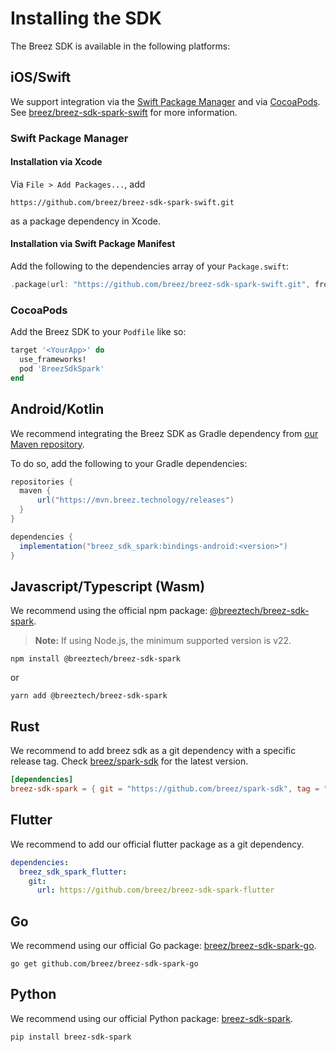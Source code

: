 # Installing the SDK

The Breez SDK is available in the following platforms:

## iOS/Swift

We support integration via the [Swift Package Manager](https://www.swift.org/package-manager/) and via [CocoaPods](https://cocoapods.org/).
See [breez/breez-sdk-spark-swift](https://github.com/breez/breez-sdk-spark-swift) for more information.

### Swift Package Manager

#### Installation via Xcode

Via `File > Add Packages...`, add

```
https://github.com/breez/breez-sdk-spark-swift.git
```

as a package dependency in Xcode.

#### Installation via Swift Package Manifest

Add the following to the dependencies array of your `Package.swift`:

``` swift
.package(url: "https://github.com/breez/breez-sdk-spark-swift.git", from: "0.1.0"),
```

### CocoaPods

Add the Breez SDK to your `Podfile` like so:

``` ruby
target '<YourApp>' do
  use_frameworks!
  pod 'BreezSdkSpark'
end
```

## Android/Kotlin

We recommend integrating the Breez SDK as Gradle dependency from [our Maven repository](https://mvn.breez.technology/#/releases).

To do so, add the following to your Gradle dependencies:

```gradle
repositories {
  maven {
      url("https://mvn.breez.technology/releases")
  }
}

dependencies {
  implementation("breez_sdk_spark:bindings-android:<version>")
}
```

## Javascript/Typescript (Wasm)

We recommend using the official npm package: [@breeztech/breez-sdk-spark](https://www.npmjs.com/package/@breeztech/breez-sdk-spark).

> **Note:** If using Node.js, the minimum supported version is v22.

```console
npm install @breeztech/breez-sdk-spark
```
or
```console
yarn add @breeztech/breez-sdk-spark
```

## Rust

We recommend to add breez sdk as a git dependency with a specific release tag.
Check [breez/spark-sdk](https://github.com/breez/spark-sdk/releases) for the latest version.

```toml
[dependencies]
breez-sdk-spark = { git = "https://github.com/breez/spark-sdk", tag = "0.1.0" }
```

## Flutter

We recommend to add our official flutter package as a git dependency. 

```yaml
dependencies:
  breez_sdk_spark_flutter:
    git:
      url: https://github.com/breez/breez-sdk-spark-flutter
```

## Go

We recommend using our official Go package: [breez/breez-sdk-spark-go](https://github.com/breez/breez-sdk-spark-go).

```console
go get github.com/breez/breez-sdk-spark-go
```

## Python

We recommend using our official Python package: [breez-sdk-spark](https://pypi.org/project/breez-sdk-spark).

```console
pip install breez-sdk-spark
```
